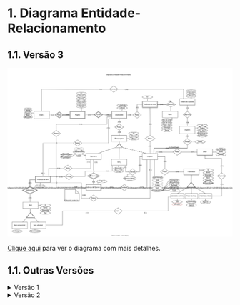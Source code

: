 # 1. Diagrama Entidade-Relacionamento

## 1.1. Versão 3
![Diagrama Entidade-Relacionamento](modulo1/../img/der-v3.svg)

<a href="http://127.0.0.1:8000/modulo1/img/der-v3.svg" target="_blank">Clique aqui</a> para ver o diagrama com mais detalhes.

## 1.1. Outras Versões

<details>
  <summary>Versão 1</summary>

  <img src="http://127.0.0.1:8000/modulo1/img/der-v1.jpg" alt="Modelo Relacional v0.1">

  <a href="http://127.0.0.1:8000/modulo1/img/der-v1.jpg" target="_blank">Clique aqui</a> para ver o diagrama com mais detalhes.
</details>

<details>
  <summary>Versão 2</summary>

  <img src="http://127.0.0.1:8000/modulo1/img/der-v2.svg" alt="Modelo Relacional v0.1">

  <a href="http://127.0.0.1:8000/modulo1/img/der-v2.svg" target="_blank">Clique aqui</a> para ver o diagrama com mais detalhes.
</details>
